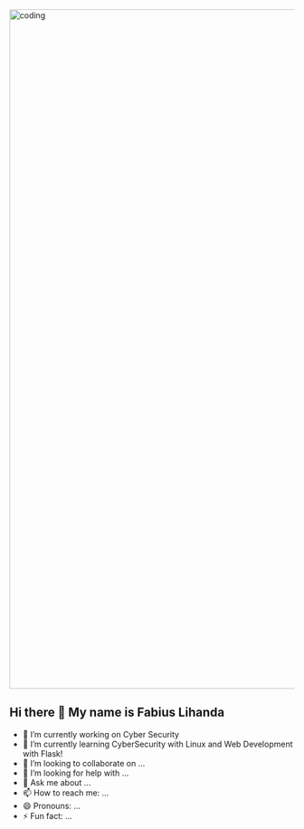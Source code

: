 <img align="top centre" alt="coding" width="1200" src="https://user-images.githubusercontent.com/74038190/241765440-80728820-e06b-4f96-9c9e-9df46f0cc0a5.gif">

## Hi there 👋 My name is Fabius Lihanda

- 🔭 I’m currently working on Cyber Security
- 🌱 I’m currently learning CyberSecurity with Linux and Web Development with Flask!
- 👯 I’m looking to collaborate on ...
- 🤔 I’m looking for help with ...
- 💬 Ask me about ...
- 📫 How to reach me: ...
- 😄 Pronouns: ...
- ⚡ Fun fact: ...
